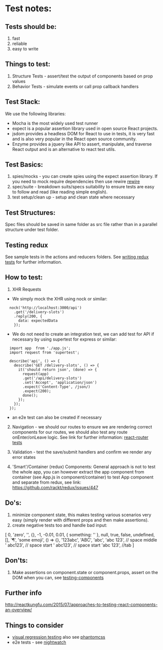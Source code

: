 # Test notes:

## Tests should be:
1. fast
2. reliable
3. easy to write

## Things to test:
1. Structure Tests - assert/test the output of components based on prop values
2. Behavior Tests - simulate events or call prop callback handlers

## Test Stack:
We use the following libraries:

* Mocha is the most widely used test runner
* expect is a popular assertion library used in open source React projects.
* jsdom provides a headless DOM for React to use in tests, it is very fast and is also very popular in the React open source community.
* Enzyme provides a jquery like API to assert, manipulate, and traverse React output and is an alternative to react test utils.

## Test Basics:
1. spies/mocks - you can create spies using the expect assertion library. If you need to mock require dependencies then use rewire [rewire](https://github.com/jhnns/rewire)
2. spec/suite - breakdown suits/specs suitability to ensure tests are easy to follow and read (like reading simple english).
3. test setup/clean up - setup and clean state where necessary

## Test Structures:
Spec files should be saved in same folder as src file rather than in a parallel structure under test folder.

## Testing redux
See sample tests in the actions and reducers folders. See [writing redux tests](http://rackt.org/redux/docs/recipes/WritingTests.html) for further information.

## How to test:
1. XHR Requests

  * We simply mock the XHR using nock or similar:

```
  nock('http://localhost:3000/api')
    .get('/delivery-slots')
    .reply(200, {
      data: expectedData
    });
```

  * We do not need to create an integration test, we can add test for API if necessary by using supertest for express or similar:

```
  import app  from './app.js';
  import request from 'supertest';

  describe('api', () => {
    describe('GET /delivery-slots', () => {
      it('should return json', (done) => {
        request(app)
        .get('/api/delivery-slots')
        .set('Accept', 'application/json')
        .expect('Content-Type', /json/)
        .expect(200);
        done();
      });
    });
  });
```
  * an e2e test can also be created if necessary

2. Navigation  - we should our routes to ensure we are rendering correct components for our routes, we should also test any route onEnter/onLeave logic. See link for further information:
[react-router tests](https://github.com/rackt/react-router/tree/master/modules/__tests__)

3. Validation - test the save/submit handlers and confirm we render any error states

4. 'Smart'/Container (redux) Components:
General approach is not to test the whole app, you can however extract the app component from container (see App.js in component/container) to test App component and separate from redux, see link: https://github.com/rackt/redux/issues/447

## Do's:
1. minimize component state, this makes testing various scenarios very easy (simply render with different props and then make assertions).
2. create negative tests too and handle bad input:

[
  0,
  'zero',
  '',
  {},
  -1,
  -0.01,
  0.01,
  { something: '' },
  null,
  true,
  false,
  undefined,
  [],
  '¶',
  'some emoji',
  () => {},
  '123abc',
  'ABC',
  'abc',
  'abc 123', // space middle
  ' abc123', // space start
  ' abc123', // space start
  'abc  123', //tab
]

## Don'ts:
1. Make assertions on component.state or component.props, assert on the DOM when you can, see [testing-components](
https://github.com/ryanflorence/react-training/blob/gh-pages/lessons/02-testing-components.md)

## Further info
http://reactkungfu.com/2015/07/approaches-to-testing-react-components-an-overview/

## Things to consider
* [visual regression testing](http://www.rightmove.co.uk/dev/blog/visual-regression-automation/) also see [phantomcss](https://css-tricks.com/visual-regression-testing-with-phantomcss/)
* e2e tests - see [nightwatch](http://nightwatchjs.org/)
